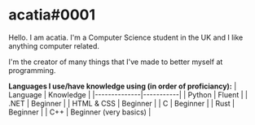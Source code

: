 # acatia#0001
Hello. I am acatia. I'm a Computer Science student in the UK and I like anything computer related.

I'm the creator of many things that I've made to better myself at programming.

**Languages I use/have knowledge using (in order of proficiancy):**
| Language     | Knowledge | 
|--------------|-----------|
| Python       | Fluent    |
| .NET         | Beginner  | 
| HTML & CSS   | Beginner  |
| C            | Beginner   |
| Rust         | Beginner  |
| C++          | Beginner (very basics)  | 
